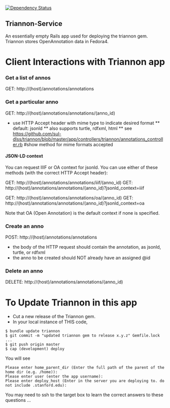 [![Dependency Status](https://gemnasium.com/sul-dlss/triannon.svg)](https://gemnasium.com/sul-dlss/triannon)

## Triannon-Service

An essentially empty Rails app used for deploying the triannon gem.  Triannon stores OpenAnnotation data in Fedora4.

# Client Interactions with Triannon app

### Get a list of annos
GET: http://(host)/annotations/annotations

### Get a particular anno
GET: http://(host)/annotations/annotations/(anno_id)
* use HTTP Accept header with mime type to indicate desired format
** default:  jsonld
** also supports turtle, rdfxml, html
** see https://github.com/sul-dlss/triannon/blob/master/app/controllers/triannon/annotations_controller.rb #show method for mime formats accepted

#### JSON-LD context
You can request IIIF or OA context for jsonld.  You can use either of these methods (with the correct HTTP Accept header):

GET: http://(host)/annotations/annotations/iiif/(anno_id)
GET: http://(host)/annotations/annotations/(anno_id)?jsonld_context=iiif

GET: http://(host)/annotations/annotations/oa/(anno_id)
GET: http://(host)/annotations/annotations/(anno_id)?jsonld_context=oa

Note that OA (Open Annotation) is the default context if none is specified.

### Create an anno
POST: http://(host)/annotations/annotations
* the body of the HTTP request should contain the annotation, as jsonld, turtle, or rdfxml
* the anno to be created should NOT already have an assigned @id

### Delete an anno
DELETE: http://(host)/annotations/annotations/(anno_id)


# To Update Triannon in this app
* Cut a new release of the Triannon gem.
* In your local instance of THIS code, 
```console
$ bundle update triannon
$ git commit -m "updated triannon gem to release x.y.z" Gemfile.lock ...
$ git push origin master
$ cap (development) deploy
```

You will see

```console
Please enter home_parent_dir (Enter the full path of the parent of the home dir (e.g. /home)):
Please enter user (enter the app username):
Please enter deploy_host (Enter in the server you are deploying to. do not include .stanford.edu):
```

You may need to ssh to the target box to learn the correct answers to these questions ...
